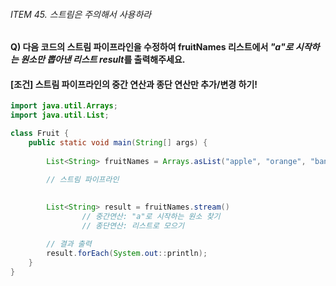 ###### ITEM 45. 스트림은 주의해서 사용하라

#### Q) 다음 코드의 스트림 파이프라인을 수정하여 fruitNames 리스트에서 *"a"로 시작하는 원소만 뽑아낸 리스트 result*를 출력해주세요.

#### [조건] 스트림 파이프라인의 중간 연산과 종단 연산만 추가/변경 하기!


```java
import java.util.Arrays;
import java.util.List;

class Fruit {
    public static void main(String[] args) {
        
        List<String> fruitNames = Arrays.asList("apple", "orange", "banana", "grape", "apricot", "kiwi");

        // 스트림 파이프라인
        
        
        List<String> result = fruitNames.stream()
                // 중간연산: "a"로 시작하는 원소 찾기
                // 종단연산: 리스트로 모으기

        // 결과 출력
        result.forEach(System.out::println);
    }
}

```